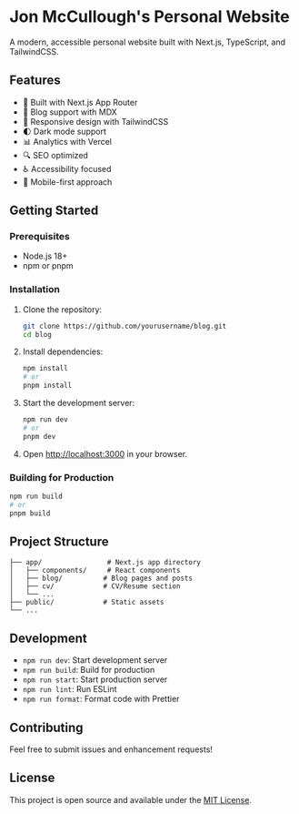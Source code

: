 # Jon McCullough's Personal Website

A modern, accessible personal website built with Next.js, TypeScript, and TailwindCSS.

## Features

- 🚀 Built with Next.js App Router
- 📝 Blog support with MDX
- 🎨 Responsive design with TailwindCSS
- 🌓 Dark mode support
- 📊 Analytics with Vercel
- 🔍 SEO optimized
- ♿ Accessibility focused
- 📱 Mobile-first approach

## Getting Started

### Prerequisites

- Node.js 18+
- npm or pnpm

### Installation

1. Clone the repository:

   ```bash
   git clone https://github.com/yourusername/blog.git
   cd blog
   ```

2. Install dependencies:

   ```bash
   npm install
   # or
   pnpm install
   ```

3. Start the development server:

   ```bash
   npm run dev
   # or
   pnpm dev
   ```

4. Open [http://localhost:3000](http://localhost:3000) in your browser.

### Building for Production

```bash
npm run build
# or
pnpm build
```

## Project Structure

```
├── app/                # Next.js app directory
│   ├── components/     # React components
│   ├── blog/          # Blog pages and posts
│   ├── cv/            # CV/Resume section
│   └── ...
├── public/            # Static assets
└── ...
```

## Development

- `npm run dev`: Start development server
- `npm run build`: Build for production
- `npm run start`: Start production server
- `npm run lint`: Run ESLint
- `npm run format`: Format code with Prettier

## Contributing

Feel free to submit issues and enhancement requests!

## License

This project is open source and available under the [MIT License](LICENSE).
